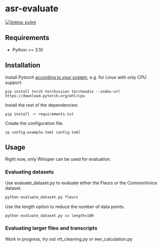 # asr-evaluate

[![linting: pylint](https://img.shields.io/badge/linting-pylint-yellowgreen)](https://github.com/pylint-dev/pylint)

## Requirements

- Python >= 3.10

## Installation

Install Pytorch [according to your system,](https://pytorch.org/get-started/locally/) e.g. for Linux with only CPU support:

```shell
pip install torch torchvision torchaudio --index-url https://download.pytorch.org/whl/cpu
```

Install the rest of the dependencies:

```shell
pip install -r requirements.txt
```

Create the configuration file.

```shell
cp config.example.toml config.toml
```

## Usage

Right now, only Whisper can be used for evaluation.

### Evaluating datasets

Use evaluate_dataset.py to evaluate either the Fleurs or the CommonVoice dataset.

```bash
python evaluate_dataset.py fleurs
```

Use the length option to reduce the number of data points.

```bash
python evaluate_dataset.py cv length=100
```

### Evaluating larger files and transcripts

Work in progress, try out vtt_cleaning.py or wer_calculation.py
